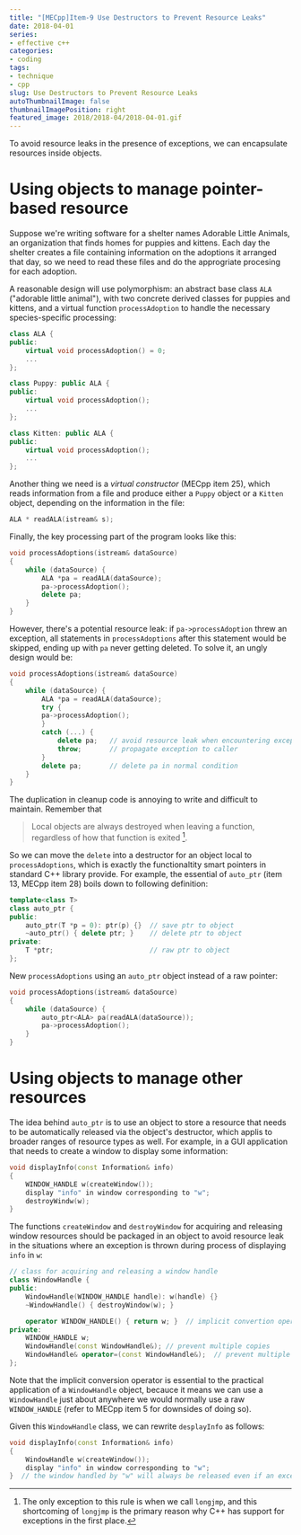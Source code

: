 ```yaml
---
title: "[MECpp]Item-9 Use Destructors to Prevent Resource Leaks"
date: 2018-04-01
series:
- effective c++
categories:
- coding
tags:
- technique
- cpp
slug: Use Destructors to Prevent Resource Leaks
autoThumbnailImage: false
thumbnailImagePosition: right
featured_image: 2018/2018-04/2018-04-01.gif
---
```


To avoid resource leaks in the presence of exceptions, we can encapsulate resources inside objects.
<!--more-->
<!-- toc -->

# Using objects to manage pointer-based resource

Suppose we're writing software for a shelter names Adorable Little Animals, an organization that finds homes for puppies and kittens. Each day the shelter creates a file containing information on the adoptions it arranged that day, so we need to read these files and do the approgriate procesing for each adoption. 

A reasonable design will use polymorphism: an abstract base class `ALA` ("adorable little animal"), with two concrete derived classes for puppies and kittens, and a virtual function `processAdoption` to handle the necessary species-specific processing:

```cpp
class ALA {
public:
    virtual void processAdoption() = 0;
    ...
};

class Puppy: public ALA {
public:
    virtual void processAdoption();
    ...
};

class Kitten: public ALA {
public:
    virtual void processAdoption();
    ...
};
```
Another thing we need is a _virtual constructor_ (MECpp item 25), which reads information from a file and produce either a `Puppy` object or a `Kitten` object, depending on the information in the file:

```cpp
ALA * readALA(istream& s);
```

Finally, the key processing part of the program looks like this:

```cpp
void processAdoptions(istream& dataSource)
{
    while (dataSource) {
        ALA *pa = readALA(dataSource);
        pa->processAdoption();
        delete pa;
    }
}
```

However, there's a potential resource leak: if `pa->processAdoption` threw an exception, all statements in `processAdoptions` after this statement would be skipped, ending up with `pa` never getting deleted. To solve it, an ungly design would be:

```cpp
void processAdoptions(istream& dataSource)
{
    while (dataSource) {
        ALA *pa = readALA(dataSource);
        try {
        pa->processAdoption();
        }
        catch (...) {
            delete pa;   // avoid resource leak when encountering exception
            throw;       // propagate exception to caller
        }
        delete pa;       // delete pa in normal condition
    }
}
```

The duplication in cleanup code is annoying to write and difficult to maintain. Remember that 

> Local objects are always destroyed when leaving a function, regardless of how that function is exited [^1].

So we can move the `delete` into a destructor for an object local to `processAdoptions`, which is exactly the functionaltity smart pointers in standard C++ library provide. For example, the essential of `auto_ptr` (item 13, MECpp item 28) boils down to following definition:

```cpp
template<class T>
class auto_ptr {
public:
    auto_ptr(T *p = 0): ptr(p) {}  // save ptr to object
    ~auto_ptr() { delete ptr; }    // delete ptr to object
private:
    T *ptr;                        // raw ptr to object
};
```

New `processAdoptions` using an `auto_ptr` object instead of a raw pointer:

```cpp
void processAdoptions(istream& dataSource)
{
    while (dataSource) {
        auto_ptr<ALA> pa(readALA(dataSource));
        pa->processAdoption();
    }
}
```
<!-- toc -->

# Using objects to manage other resources

The idea behind `auto_ptr` is to use an object to store a resource that needs to be automatically released via the object's destructor, which applis to broader ranges of resource types as well. For example, in a GUI application that needs to create a window to display some information:

```cpp
void displayInfo(const Information& info) 
{
    WINDOW_HANDLE w(createWindow());
    display "info" in window corresponding to "w";
    destroyWindw(w);
}
```

The functions `createWindow` and `destroyWindow` for acquiring and releasing window resources should be packaged in an object to avoid resource leak in the situations where an exception is thrown during process of displaying `info` in `w`:

```cpp
// class for acquiring and releasing a window handle
class WindowHandle {
public:
    WindowHandle(WINDOW_HANDLE handle): w(handle) {}
    ~WindowHandle() { destroyWindow(w); }

    operator WINDOW_HANDLE() { return w; }  // implicit convertion operator to turn a WindowHandle into a WINDOW_HANDLE
private:
    WINDOW_HANDLE w;
    WindowHandle(const WindowHandle&); // prevent multiple copies
    WindowHandle& operator=(const WindowHandle&);  // prevent multiple copies
};
```

Note that the implicit conversion operator is essential to the practical application of a `WindowHandle` object, becauce it means we can use a `WindowHandle` just about anywhere we would normally use a raw `WINDOW_HANDLE` (refer to MECpp item 5 for downsides of doing so).

Given this `WindowHandle` class, we can rewrite `desplayInfo` as follows:

```cpp
void displayInfo(const Information& info) 
{
    WindowHandle w(createWindow());
    display "info" in window corresponding to "w";
}  // the window handled by "w" will always be released even if an exception is thrown
```

[^1]: The only exception to this rule is when we call `longjmp`, and this shortcoming of `longjmp` is the primary reason why C++ has support for exceptions in the first place.
